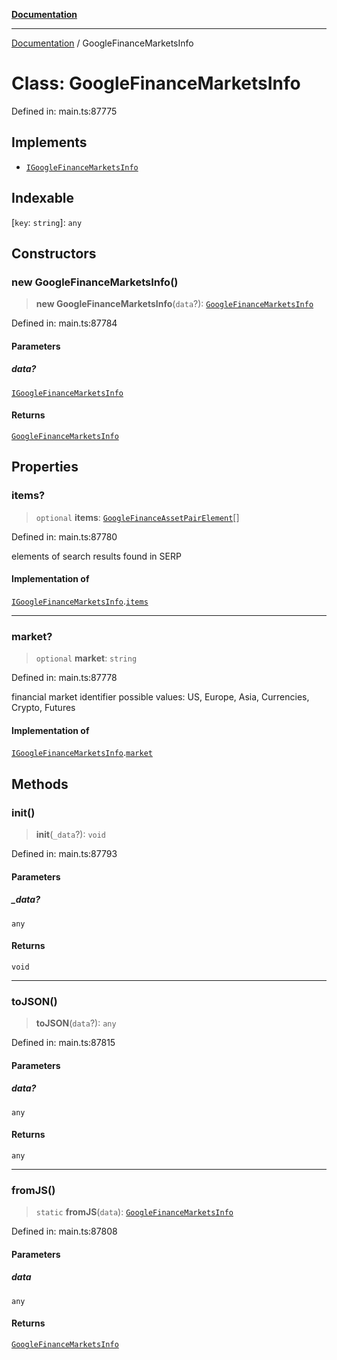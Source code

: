 [**Documentation**](../README.md)

***

[Documentation](../README.md) / GoogleFinanceMarketsInfo

# Class: GoogleFinanceMarketsInfo

Defined in: main.ts:87775

## Implements

- [`IGoogleFinanceMarketsInfo`](../interfaces/IGoogleFinanceMarketsInfo.md)

## Indexable

\[`key`: `string`\]: `any`

## Constructors

### new GoogleFinanceMarketsInfo()

> **new GoogleFinanceMarketsInfo**(`data`?): [`GoogleFinanceMarketsInfo`](GoogleFinanceMarketsInfo.md)

Defined in: main.ts:87784

#### Parameters

##### data?

[`IGoogleFinanceMarketsInfo`](../interfaces/IGoogleFinanceMarketsInfo.md)

#### Returns

[`GoogleFinanceMarketsInfo`](GoogleFinanceMarketsInfo.md)

## Properties

### items?

> `optional` **items**: [`GoogleFinanceAssetPairElement`](GoogleFinanceAssetPairElement.md)[]

Defined in: main.ts:87780

elements of search results found in SERP

#### Implementation of

[`IGoogleFinanceMarketsInfo`](../interfaces/IGoogleFinanceMarketsInfo.md).[`items`](../interfaces/IGoogleFinanceMarketsInfo.md#items)

***

### market?

> `optional` **market**: `string`

Defined in: main.ts:87778

financial market identifier
possible values: US, Europe, Asia, Currencies, Crypto, Futures

#### Implementation of

[`IGoogleFinanceMarketsInfo`](../interfaces/IGoogleFinanceMarketsInfo.md).[`market`](../interfaces/IGoogleFinanceMarketsInfo.md#market)

## Methods

### init()

> **init**(`_data`?): `void`

Defined in: main.ts:87793

#### Parameters

##### \_data?

`any`

#### Returns

`void`

***

### toJSON()

> **toJSON**(`data`?): `any`

Defined in: main.ts:87815

#### Parameters

##### data?

`any`

#### Returns

`any`

***

### fromJS()

> `static` **fromJS**(`data`): [`GoogleFinanceMarketsInfo`](GoogleFinanceMarketsInfo.md)

Defined in: main.ts:87808

#### Parameters

##### data

`any`

#### Returns

[`GoogleFinanceMarketsInfo`](GoogleFinanceMarketsInfo.md)
